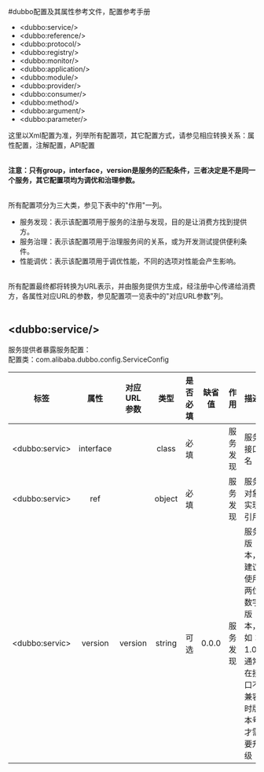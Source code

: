 #dubbo配置及其属性参考文件，配置参考手册

* \<dubbo:service/\>
* \<dubbo:reference/\>
* \<dubbo:protocol/\>
* \<dubbo:registry/\>
* \<dubbo:monitor/\>
* \<dubbo:application/\>
* \<dubbo:module/\>
* \<dubbo:provider/\>
* \<dubbo:consumer/\>
* \<dubbo:method/\>
* \<dubbo:argument/\>
* \<dubbo:parameter/\>

这里以Xml配置为准，列举所有配置项，其它配置方式，请参见相应转换关系：属性配置，注解配置，API配置  
&nbsp;&nbsp;  

__注意：只有group，interface，version是服务的匹配条件，三者决定是不是同一个服务，其它配置项均为调优和治理参数。__  
&nbsp;&nbsp;  

所有配置项分为三大类，参见下表中的"作用"一列。  
* 服务发现：表示该配置项用于服务的注册与发现，目的是让消费方找到提供方。
* 服务治理：表示该配置项用于治理服务间的关系，或为开发测试提供便利条件。
* 性能调优：表示该配置项用于调优性能，不同的选项对性能会产生影响。  
&nbsp;&nbsp;

所有配置最终都将转换为URL表示，并由服务提供方生成，经注册中心传递给消费方，各属性对应URL的参数，参见配置项一览表中的"对应URL参数"列。  
&nbsp;&nbsp;

## \<dubbo:service/\>
服务提供者暴露服务配置：  
配置类：com.alibaba.dubbo.config.ServiceConfig  

<style>
table th:first-of-type {
	width: 100px;
}
</style>
|       标签       |   属性    | 对应URL<br>参数 |     类型    |是否<br>必填|   缺省值   |   作用  |      描述         |      兼容性    |
|:---------------:|:---------:|:--------------:|:-----------:|:---------:|----------- |:-------:|:-----------------|:--------------:|
| \<dubbo:servic> | interface |                | class       |    必填    |           | 服务发现 |服务接口名         |  1.0.0以上版本  |
| \<dubbo:servic> | ref       |                | object      |    必填    |           | 服务发现 |服务对象实现引用    |  1.0.0以上版本  |
| \<dubbo:servic> | version   | version        | string      |    可选    | 0.0.0     | 服务发现 |服务版本，建议使用两位数字版本，如：1.0，通常在接口不兼容时版本号才需要升级|  1.0.0以上版本  |

